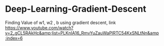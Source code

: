 # Deep-Learning-Gradient-Descent
Finding Value of w1, w2 , b using gradient descent, link https://www.youtube.com/watch?v=2_gCL5RAkHc&amp;list=PLKnIA16_RmvYuZauWaPlRTC54KxSNLtNn&amp;index=6

